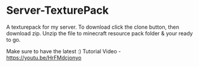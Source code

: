 # Server-TexturePack
A texturepack for my server. 
To download click the clone button, then download zip. Unzip the file to minecraft resource pack folder & your ready to go.

Make sure to have the latest :)
Tutorial Video - https://youtu.be/HrFMdcjonyo
